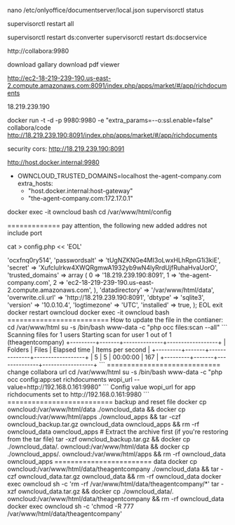 nano /etc/onlyoffice/documentserver/local.json
supervisorctl status

supervisorctl restart all

supervisorctl restart ds:converter
supervisorctl restart ds:docservice


http://collabora:9980

download gallary
download pdf viewer

http://ec2-18-219-239-190.us-east-2.compute.amazonaws.com:8091/index.php/apps/market/#/app/richdocuments

18.219.239.190

docker run -t -d -p 9980:9980 -e "extra_params=--o:ssl.enable=false" collabora/code
http://18.219.239.190:8091/index.php/apps/market/#/app/richdocuments

security cors:
http://18.219.239.190:8091	

http://host.docker.internal:9980

- OWNCLOUD_TRUSTED_DOMAINS=localhost the-agent-company.com
extra_hosts:
  - "host.docker.internal:host-gateway"
  - "the-agent-company.com:172.17.0.1"

docker exec -it owncloud bash
cd /var/www/html/config

============= pay attention, the following new added addres not include port

cat > config.php << 'EOL'
<?php
$CONFIG = array (
  'instanceid' => 'ocxfnq0ry514',
  'passwordsalt' => 'tUgNZKNGe4MI3oLwxHLhRpnG1i3kiE',
  'secret' => 'Xufclulrkw4XWQRgmwA1932yb9wN4lyRrdUjfRuhaHvaUorO',
  'trusted_domains' => 
  array (
    0 => '18.219.239.190:8091',
    1 => 'the-agent-company.com',
    2 => 'ec2-18-219-239-190.us-east-2.compute.amazonaws.com',
  ),
  'datadirectory' => '/var/www/html/data',
  'overwrite.cli.url' => 'http://18.219.239.190:8091',
  'dbtype' => 'sqlite3',
  'version' => '10.0.10.4',
  'logtimezone' => 'UTC',
  'installed' => true,
);
EOL

exit

docker restart owncloud
docker exec -it owncloud bash


========================= How to update the file
in the contianer: 
cd /var/www/html
su -s /bin/bash www-data -c "php occ files:scan --all"

```
Scanning files for 1 users
Starting scan for user 1 out of 1 (theagentcompany)

+---------+-------+--------------+------------------+
| Folders | Files | Elapsed time | Items per second |
+---------+-------+--------------+------------------+
| 5       | 5     | 00:00:00     | 167              |
+---------+-------+--------------+------------------+
```


============================ change collabora url
cd /var/www/html
su -s /bin/bash www-data -c "php occ config:app:set richdocuments wopi_url --value=http://192.168.0.161:9980"

```
Config value wopi_url for app richdocuments set to http://192.168.0.161:9980
```

========================== backup and reset file
docker cp owncloud:/var/www/html/data ./owncloud_data && docker cp owncloud:/var/www/html/apps ./owncloud_apps && tar -czf owncloud_backup.tar.gz owncloud_data owncloud_apps && rm -rf owncloud_data owncloud_apps



# Extract the archive first (if you're restoring from the tar file)
tar -xzf owncloud_backup.tar.gz && docker cp ./owncloud_data/. owncloud:/var/www/html/data && docker cp ./owncloud_apps/. owncloud:/var/www/html/apps && rm -rf owncloud_data owncloud_apps


========================
data 
docker cp owncloud:/var/www/html/data/theagentcompany ./owncloud_data && tar -czf owncloud_data.tar.gz owncloud_data && rm -rf owncloud_data

docker exec owncloud sh -c 'rm -rf /var/www/html/data/theagentcompany/*'
tar -xzf owncloud_data.tar.gz && docker cp ./owncloud_data/. owncloud:/var/www/html/data/theagentcompany && rm -rf owncloud_data
docker exec owncloud sh -c 'chmod -R 777 /var/www/html/data/theagentcompany'


